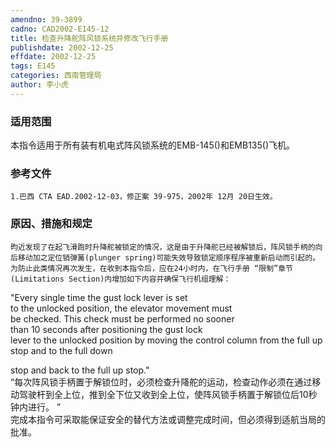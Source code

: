 ```yaml
---
amendno: 39-3899  
cadno: CAD2002-E145-12  
title: 检查升降舵阵风锁系统并修改飞行手册  
publishdate: 2002-12-25  
effdate: 2002-12-25  
tags: E145  
categories: 西南管理局  
author: 李小虎  
---
```

  
### 适用范围  
本指令适用于所有装有机电式阵风锁系统的EMB-145()和EMB135()飞机。  
  
<!--more-->  
### 参考文件  
    1.巴西 CTA EAD.2002-12-03，修正案 39-975，2002年 12月 20日生效。  
  
### 原因、措施和规定  
    昀近发现了在起飞滑跑时升降舵被锁定的情况，这是由于升降舵已经被解锁后，阵风锁手柄的向后移动加之定位销弹簧(plunger spring)可能失效导致锁定顺序程序被重新启动而引起的。为防止此类情况再次发生，在收到本指令后，应在24小时内，在飞行手册 “限制”章节(Limitations Section)内增加如下内容并确保飞行机组理解：  
"Every  single  time  the  gust  lock  lever  is  set  
to  the  unlocked  position,  the  elevator  movement  must  
be  checked.  This  check  must  be  performed  no  sooner  
than  10  seconds  after  positioning  the  gust  lock  
lever to the unlocked position by moving the control column from the full up stop and to the full down  
  
stop and back to the full up stop."  
“每次阵风锁手柄置于解锁位时，必须检查升降舵的运动，检查动作必须在通过移动驾驶杆到全上位，推到全下位又收到全上位，使阵风锁手柄置于解锁位后10秒钟内进行。 ”  
完成本指令可采取能保证安全的替代方法或调整完成时间，但必须得到适航当局的批准。  
